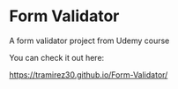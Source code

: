 # Form Validator 

A form validator project from Udemy course 

You can check it out here: 

https://tramirez30.github.io/Form-Validator/